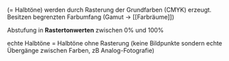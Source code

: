 (= Halbtöne) werden durch Rasterung der Grundfarben (CMYK) erzeugt. Besitzen begrenzten Farbumfang (Gamut -> [[Farbräume]])

Abstufung in **Rastertonwerten** zwischen 0% und 100%

echte Halbtöne = Halbtöne ohne Rasterung (keine Bildpunkte sondern echte Übergänge zwischen Farben, zB Analog-Fotografie)

